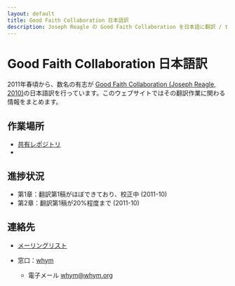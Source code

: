 ```yaml
---
layout: default
title: Good Faith Collaboration 日本語訳
description: Joseph Reagle の Good Faith Collaboration を日本語に翻訳 / translating Good Faith Collaboration into Japanese
---
```

# Good Faith Collaboration 日本語訳
2011年春頃から、数名の有志が [Good Faith Collaboration (Joseph Reagle, 2010)](http://reagle.org/joseph/2010/gfc/)の日本語訳を行っています。このウェブサイトではその翻訳作業に関わる情報をまとめます。

## 作業場所
* [共有レポジトリ](https://github.com/good-faith-collaboration-ja)
* 

## 進捗状況
* 第1章：翻訳第1稿がほぼできており、校正中 (2011-10)
* 第2章：翻訳第1稿が20%程度まで (2011-10)

## 連絡先
 * [メーリングリスト](http://groups.google.com/group/gfc-ja)
 * 窓口：[whym](https://github.com/whym)
   
   * 電子メール whym@whym.org

